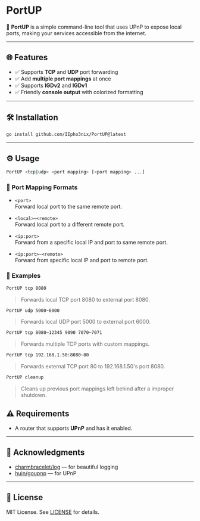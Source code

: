 # PortUP

🚀 **PortUP** is a simple command-line tool that uses UPnP to expose local ports, making your services accessible from the internet.

---

## 🌐 Features

- ✅ Supports **TCP** and **UDP** port forwarding
- ✅ Add **multiple port mappings** at once
- ✅ Supports **IGDv2** and **IGDv1**
- ✅ Friendly **console output** with colorized formatting

---

## 🛠️ Installation

```bash
go install github.com/IIpho3nix/PortUP@latest
```

---

## ⚙️ Usage

```bash
PortUP <tcp|udp> <port mapping> [<port mapping> ...]
```

### 🧾 Port Mapping Formats

- `<port>`  
  Forward local port to the same remote port.

- `<local>~<remote>`  
  Forward local port to a different remote port.

- `<ip:port>`  
  Forward from a specific local IP and port to same remote port.

- `<ip:port>~<remote>`  
  Forward from specific local IP and port to remote port.

### 📌 Examples

```bash
PortUP tcp 8080
```

> Forwards local TCP port 8080 to external port 8080.

```bash
PortUP udp 5000~6000
```

> Forwards local UDP port 5000 to external port 6000.

```bash
PortUP tcp 8080~12345 9090 7070~7071
```

> Forwards multiple TCP ports with custom mappings.

```bash
PortUP tcp 192.168.1.50:8080~80
```

> Forwards external TCP port 80 to 192.168.1.50's port 8080.

```bash
PortUP cleanup
```

> Cleans up previous port mappings left behind after a improper shutdown.

## ⚠️ Requirements

- A router that supports **UPnP** and has it enabled.

---

## 🙌 Acknowledgments

- [charmbracelet/log](https://github.com/charmbracelet/log) — for beautiful logging
- [huin/goupnp](https://github.com/huin/goupnp) — for UPnP

---

## 📝 License

MIT License. See [LICENSE](LICENSE) for details.
